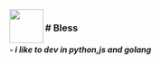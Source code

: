 <img src="https://raw.githubusercontent.com/Team-BANERUS/poketwo-Autocatcher/main/s-mds/banerus-hrt.png" align="left" width="60px">
<h3> # Bless </h3>
  <h5>- i like to dev in python,js and golang</h5>
